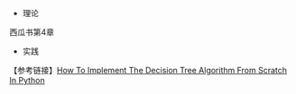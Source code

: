 - 理论

西瓜书第4章

- 实践

【参考链接】[How To Implement The Decision Tree Algorithm From Scratch In Python](https://machinelearningmastery.com/implement-decision-tree-algorithm-scratch-python/)
